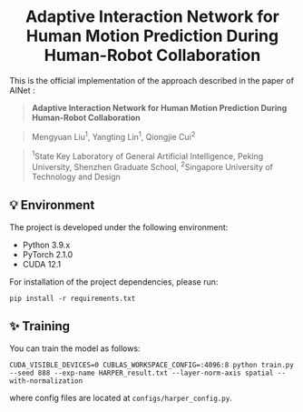 
<h1 align="center">  Adaptive Interaction Network for Human Motion Prediction During Human-Robot Collaboration</h1>



This is the official implementation of the approach described in the paper of AINet :

> **Adaptive Interaction Network for Human Motion Prediction During Human-Robot Collaboration**
            
> Mengyuan Liu<sup>1</sup>, Yangting Lin<sup>1</sup>, Qiongjie Cui<sup>2</sup>

> <sup>1</sup>State Key Laboratory of General Artificial Intelligence, Peking University, Shenzhen Graduate School, <sup>2</sup>Singapore University of Technology and Design


## 💡 Environment
The project is developed under the following environment:
- Python 3.9.x
- PyTorch 2.1.0
- CUDA 12.1

For installation of the project dependencies, please run:
```
pip install -r requirements.txt
``` 


## ✨ Training
You can train the model as follows:
```
CUDA_VISIBLE_DEVICES=0 CUBLAS_WORKSPACE_CONFIG=:4096:8 python train.py --seed 888 --exp-name HARPER_result.txt --layer-norm-axis spatial --with-normalization
```
where config files are located at `configs/harper_config.py`.